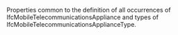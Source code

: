 Properties common to the definition of all occurrences of  IfcMobileTelecommunicationsAppliance and types of IfcMobileTelecommunicationsApplianceType.